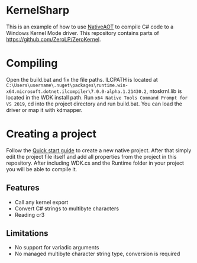 # KernelSharp
This is an example of how to use [NativeAOT](https://github.com/dotnet/runtimelab/tree/feature/NativeAOT) to compile C# code to a Windows Kernel Mode driver.
This repository contains parts of https://github.com/ZeroLP/ZeroKernel.

# Compiling
Open the build.bat and fix the file paths.
ILCPATH is located at `C:\Users\username\.nuget\packages\runtime.win-x64.microsoft.dotnet.ilcompiler\7.0.0-alpha.1.21430.2`, ntoskrnl.lib is located in the WDK install path.
Run `x64 Native Tools Command Prompt for VS 2019`, cd into the project directory and run build.bat.
You can load the driver or map it with kdmapper.

# Creating a project
Follow the [Quick start guide](https://github.com/dotnet/runtimelab/blob/feature/NativeAOT/docs/using-nativeaot/compiling.md) to create a new native project. After that simply edit the project file itself and add all properties from the project in this repository.
After including WDK.cs and the Runtime folder in your project you will be able to compile it.

##  Features

 - Call any kernel export
 - Convert C# strings to multibyte characters
 - Reading cr3

## Limitations

 - No support for variadic arguments
 - No managed multibyte character string type, conversion is required
